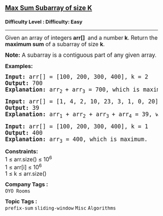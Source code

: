 <h2><a href="https://www.geeksforgeeks.org/problems/max-sum-subarray-of-size-k5313/1">Max Sum Subarray of size K</a></h2><h3>Difficulty Level : Difficulty: Easy</h3><hr><div class="problems_problem_content__Xm_eO"><p><span style="font-size: 18px;">Given an array of integers<strong> arr[]&nbsp;</strong> and a number<strong> k</strong>. Return&nbsp;the <strong>maximum sum</strong> of a subarray of size <strong>k</strong>.</span></p>
<p><span style="font-size: 14pt;"><strong>Note:</strong> A subarray is a contiguous part of any given array.</span></p>
<p><strong><span style="font-size: 18px;">Examples:</span></strong></p>
<pre><span style="font-size: 14pt;"><strong>Input:</strong> arr[] = [100, 200, 300, 400], k = 2
<strong>Output: </strong>700
<strong>Explanation: </strong>arr<sub>2</sub><sub> </sub>+ arr<sub>3</sub> = 700, which is maximum.</span></pre>
<pre><span style="font-size: 14pt;"><strong>Input: </strong>arr[] = [1, 4, 2, 10, 23, 3, 1, 0, 20], k = 4
<strong>Output: </strong>39
<strong>Explanation: </strong>arr<sub>1</sub> + arr<sub>2</sub> + arr<sub>3 </sub>+ arr<sub>4</sub> = 39, </span><span style="font-size: 18px;"><span style="font-size: 14pt;">which is maximum.</span><br></span></pre>
<pre><span style="font-size: 18px;"><span style="font-size: 14pt;"><strong>Input:</strong> arr[] = [100, 200, 300, 400], k = 1
<strong>Output: </strong>400
<strong>Explanation: </strong>arr<sub>3</sub> = 400, which is maximum.</span></span></pre>
<p><span style="font-size: 18px;"><strong>Constraints:</strong><br>1 ≤ arr.size() ≤ 10<sup>6<br></sup>1 ≤ arr[i] ≤ 10<sup>6<br></sup></span><span style="font-size: 18px;">1 ≤ k ≤ arr.size()</span></p></div><p><span style=font-size:18px><strong>Company Tags : </strong><br><code>OYO Rooms</code>&nbsp;<br><p><span style=font-size:18px><strong>Topic Tags : </strong><br><code>prefix-sum</code>&nbsp;<code>sliding-window</code>&nbsp;<code>Misc</code>&nbsp;<code>Algorithms</code>&nbsp;